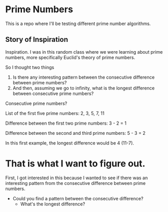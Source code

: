 # Prime Numbers

This is a repo where I'll be testing different prime number algorithms.


## Story of Inspiration
Inspiration. I was in this random class where we were learning about prime numbers, more specifically Euclid's theory of prime numbers.

So I thought two things

1. Is there any interesting pattern between the consecutive difference between prime numbers?
2. And then, assuming we go to infinity, what is the longest difference between consecutive prime numbers?

Consecutive prime numbers? 

List of the first five prime numbers: 2, 3, 5, 7, 11

Difference between the first two prime numbers: 3 - 2 = 1

Difference between the second and third prime numbers: 5 - 3 = 2

In this first example, the longest difference would be 4 (11-7).

# That is what I want to figure out. 


First, I got interested in this because I wanted to see if there was an interesting pattern from the consecutive difference between prime numbers.

- Could you find a pattern between the consecutive difference?
	- What's the longest difference?
